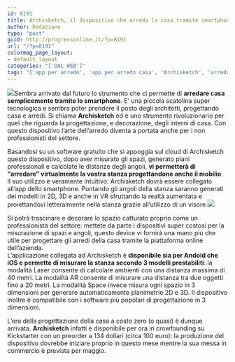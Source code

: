 ```yaml
---
id: 8191
title: Archisketch, il dispositivo che arreda la casa tramite smartphone
author: Redazione
type: "post"
guid: http://progressonline.it/?p=8191
url: "/?p=8191"
colormag_page_layout:
- default_layout
categories: "['DAL WEB']"
tags: "['app per arredo', 'app per arredo casa', 'Archisketch', 'arredare casa', 'arredare casa smartphone', 'arredo casa']"
---
```


![](https://progressonline.it/wp-content/uploads/2018/03/Archisketch-3D-Interior-Design-Mapping-Tool-01-300x200.jpg)Sembra arrivato dal futuro lo strumento che ci permette di **arredare casa semplicemente tramite lo smartphone**. E’ una piccola scatolina super tecnologica e sembra poter prendere il posto degli architetti, progettando casa e arredi. Si chiama **Archisketch** ed è uno strumento rivoluzionario per quel che riguarda la progettazione, e decorazione, degli interni di casa. Con questo dispositivo l’arte dell’arredo diventa a portata anche per i non professionisti del settore.

Basandosi su un software gratuito che si appoggia sul cloud di Archisketch questo dispositivo, dopo aver misurato gli spazi, generato piani professionali e calcolate le distanze degli angoli, **vi permetterà di “arredare” virtualmente la vostra stanza progettandone anche il mobilio**. Il suo utilizzo è veramente intuitivo: Archisketch dovrà essere collegato all’app dello smartphone. Puntando gli angoli della stanza saranno generati dei modelli in 2D, 3D e anche in VR sfruttando la realtà aumentata e proiettandovi letteralmente nella stanza grazie all’utilizzo di un visore.![](https://progressonline.it/wp-content/uploads/2018/03/ArchiSketch-Bob-Borson-sketch-book-300x300.jpg)

Si potrà trascinare e decorare lo spazio catturato proprio come un professionista del settore: mettete da parte i dispositivi super costosi per la misurazione di spazi e angoli, questo device vi fornirà una mano più che utile per progettare gli arredi della casa tramite la piattaforma online dell’azienda.  
L’applicazione collegata ad Archisketch è **disponibile sia per Andoid che iOS e permette di misurare la stanza secondo 3 modelli prestabiliti**: la modalità Laser consente di calcolare ambienti con una distanza massima di 40 metri. La modalità AR consente di misurare una distanza tra due oggetti fino a 20 metri. La modalità Space invece misura ogni spazio in 3 dimensioni per generare automaticamente planimetrie 2D e 3D. Il dispositivo inoltre è compatibile con i software più popolari di progettazione in 3 dimensioni.

L’era della progettazione della casa a costo zero (o quasi) è dunque arrivata. **Archisketch** infatti è disponibile per ora in crowfounding su Kickstarter con un preorder a 134 dollari (circa 100 euro): la produzione del dispositivo dovrebbe iniziare proprio in questo mese mentre la sua messa in commercio è prevista per maggio.